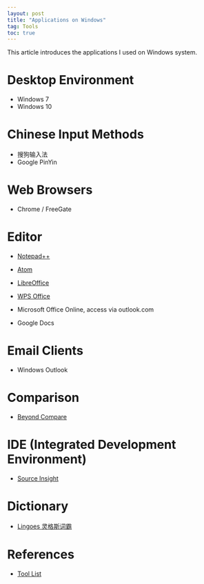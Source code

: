 ```yaml
---
layout: post
title: "Applications on Windows"
tag: Tools
toc: true
---
```


This article introduces the applications I used on Windows system.

<!--more-->

# Desktop Environment

* Windows 7
* Windows 10

# Chinese Input Methods

* 搜狗输入法
* Google PinYin

# Web Browsers

* Chrome / FreeGate

# Editor

* [Notepad++](https://notepad-plus-plus.org/)
* [Atom](https://atom.io/)

* [LibreOffice](http://www.libreoffice.org/)
* [WPS Office](https://www.wps.com/linux)

* Microsoft Office Online, access via outlook.com
* Google Docs

# Email Clients

* Windows Outlook

# Comparison

* [Beyond Compare](http://www.scootersoftware.com/)

# IDE (Integrated Development Environment)

* [Source Insight](http://www.sourceinsight.com/)

# Dictionary

* [Lingoes 灵格斯词霸](http://www.lingoes.cn/zh/dictionary/index.html)

# References

* <a href="{{ site.base-url }}/2016/06/05/tool-list.html">Tool List</a>
